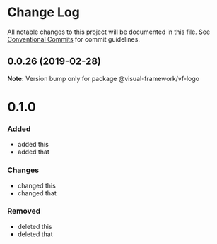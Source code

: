 # Change Log

All notable changes to this project will be documented in this file.
See [Conventional Commits](https://conventionalcommits.org) for commit guidelines.

## 0.0.26 (2019-02-28)

**Note:** Version bump only for package @visual-framework/vf-logo





# 0.1.0

### Added
- added this
- added that

### Changes

- changed this
- changed that

### Removed

- deleted this
- deleted that
